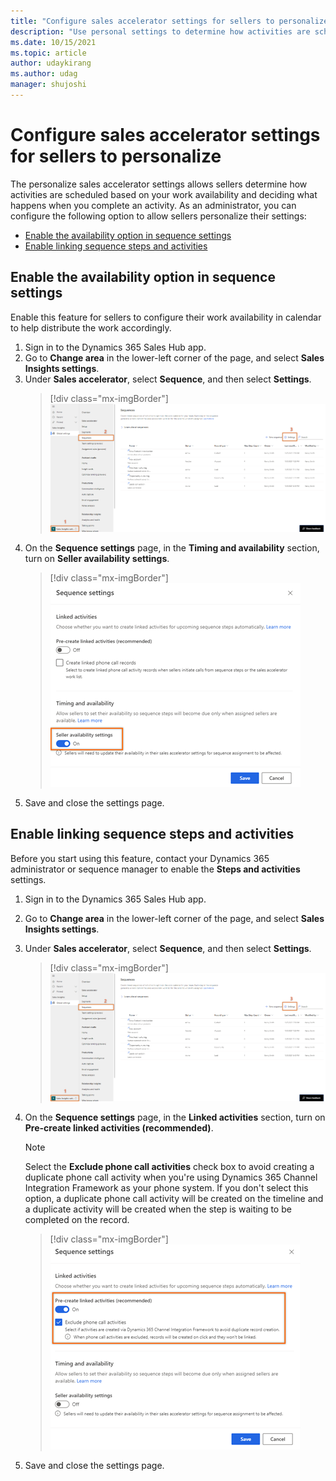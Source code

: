 ```yaml
---
title: "Configure sales accelerator settings for sellers to personalize"
description: "Use personal settings to determine how activities are scheduled based on work availability and deciding what happens when an activity is complete."
ms.date: 10/15/2021
ms.topic: article
author: udaykirang
ms.author: udag
manager: shujoshi
---
```


# Configure sales accelerator settings for sellers to personalize

The personalize sales accelerator settings allows sellers determine how activities are scheduled based on your work availability and deciding what happens when you complete an activity. As an administrator, you can configure the following option to allow sellers personalize their settings:

-	[Enable the availability option in sequence settings](#enable-the-availability-option-in-sequence-settings)
-	[Enable linking sequence steps and activities](#enable-linking-sequence-steps-and-activities)


## Enable the availability option in sequence settings

Enable this feature for sellers to configure their work availability in calendar to help distribute the work accordingly.  

1.	Sign in to the Dynamics 365 Sales Hub app.   
2.	Go to **Change area** in the lower-left corner of the page, and select **Sales Insights settings**.    
3.	Under **Sales accelerator**, select **Sequence**, and then select **Settings**.    
    >[!div class="mx-imgBorder"]
    >![Select personal settings to enable the availability option](media/sa-personal-settings-select-settings.png "Select personal settings to enable the availability option")     
4.	On the **Sequence settings** page, in the **Timing and availability** section, turn on **Seller availability settings**.   
    >[!div class="mx-imgBorder"]
    >![Enable seller availability settings](media/sa-personal-settings-enable-seller-availability-settings.png "Enable seller availability settings")      
5.	Save and close the settings page.    

## Enable linking sequence steps and activities

Before you start using this feature, contact your Dynamics 365 administrator or sequence manager to enable the **Steps and activities** settings.

1.	Sign in to the Dynamics 365 Sales Hub app.   
2.	Go to **Change area** in the lower-left corner of the page, and select **Sales Insights settings**.    
3.	Under **Sales accelerator**, select **Sequence**, and then select **Settings**.    
    >[!div class="mx-imgBorder"]
    >![Select personal settings to enable linking steps and activities](media/sa-personal-settings-select-settings.png "Select personal settings to enable linking steps and activities")     
4.	On the **Sequence settings** page, in the **Linked activities** section, turn on **Pre-create linked activities (recommended)**.    

    >[!NOTE]
    > Select the **Exclude phone call activities** check box to avoid creating a duplicate phone call activity when you're using Dynamics 365 Channel Integration Framework as your phone system. If you don't select this option, a duplicate phone call activity will be created on the timeline and a duplicate activity will be created when the step is waiting to be completed on the record.    

    >[!div class="mx-imgBorder"]
    >![Enable pre-create linked activities](media/sa-personal-settings-enable-precreate-linked-activities.png "Enable pre-create linked activities")     
 
5.	Save and close the settings page.

